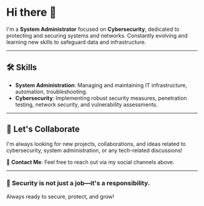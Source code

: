 # Hi there 👋

I'm a **System Administrator** focused on **Cybersecurity**, dedicated to protecting and securing systems and networks. Constantly evolving and learning new skills to safeguard data and infrastructure.

---
## 🛠️ **Skills**
- **System Administration**: Managing and maintaining IT infrastructure, automation, troubleshooting.
- **Cybersecurity**: Implementing robust security measures, penetration testing, network security, and vulnerability assessments.

---


## 🚀 **Let's Collaborate**
I'm always looking for new projects, collaborations, and ideas related to cybersecurity, system administration, or any tech-related discussions!

📧 **Contact Me**: Feel free to reach out via my social channels above.

---

### 🔐 **Security is not just a job—it's a responsibility.** 

Always ready to secure, protect, and grow!

